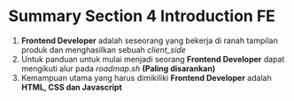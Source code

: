 # Summary Section 4 Introduction FE

1. **Frontend Developer** adalah seseorang yang bekerja di ranah tampilan produk dan menghasilkan sebuah *client_side*
2. Untuk panduan untuk mulai menjadi seorang **Frontend Developer** dapat mengikuti alur pada *roadmap.sh* **__(Paling disarankan)__**
3. Kemampuan utama yang harus dimikiliki **Frontend Developer** adalah **__HTML, CSS dan Javascript__**